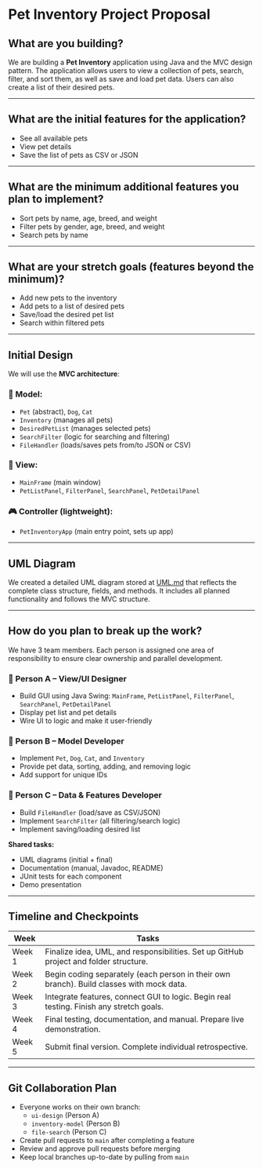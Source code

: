 # Pet Inventory Project Proposal

## What are you building?
We are building a **Pet Inventory** application using Java and the MVC design pattern. The application allows users to view a collection of pets, search, filter, and sort them, as well as save and load pet data. Users can also create a list of their desired pets.

---

## What are the initial features for the application?
- See all available pets
- View pet details
- Save the list of pets as CSV or JSON

---

## What are the minimum additional features you plan to implement?
- Sort pets by name, age, breed, and weight
- Filter pets by gender, age, breed, and weight
- Search pets by name

---

## What are your stretch goals (features beyond the minimum)?
- Add new pets to the inventory
- Add pets to a list of desired pets
- Save/load the desired pet list
- Search within filtered pets

---

## Initial Design

We will use the **MVC architecture**:

### 🔷 Model:
- `Pet` (abstract), `Dog`, `Cat`
- `Inventory` (manages all pets)
- `DesiredPetList` (manages selected pets)
- `SearchFilter` (logic for searching and filtering)
- `FileHandler` (loads/saves pets from/to JSON or CSV)

### 🎨 View:
- `MainFrame` (main window)
- `PetListPanel`, `FilterPanel`, `SearchPanel`, `PetDetailPanel`

### 🎮 Controller (lightweight):
- `PetInventoryApp` (main entry point, sets up app)

---

## UML Diagram

We created a detailed UML diagram stored at [UML.md](../DesignDocuments/UML.md) that reflects the complete class structure, fields, and methods. It includes all planned functionality and follows the MVC structure.

---

## How do you plan to break up the work?

We have 3 team members. Each person is assigned one area of responsibility to ensure clear ownership and parallel development.

### 👤 Person A – **View/UI Designer**
- Build GUI using Java Swing: `MainFrame`, `PetListPanel`, `FilterPanel`, `SearchPanel`, `PetDetailPanel`
- Display pet list and pet details
- Wire UI to logic and make it user-friendly

### 👤 Person B – **Model Developer**
- Implement `Pet`, `Dog`, `Cat`, and `Inventory`
- Provide pet data, sorting, adding, and removing logic
- Add support for unique IDs

### 👤 Person C – **Data & Features Developer**
- Build `FileHandler` (load/save as CSV/JSON)
- Implement `SearchFilter` (all filtering/search logic)
- Implement saving/loading desired list

**Shared tasks:**
- UML diagrams (initial + final)
- Documentation (manual, Javadoc, README)
- JUnit tests for each component
- Demo presentation

---

## Timeline and Checkpoints

| Week | Tasks |
|------|-------|
| Week 1 | Finalize idea, UML, and responsibilities. Set up GitHub project and folder structure. |
| Week 2 | Begin coding separately (each person in their own branch). Build classes with mock data. |
| Week 3 | Integrate features, connect GUI to logic. Begin real testing. Finish any stretch goals. |
| Week 4 | Final testing, documentation, and manual. Prepare live demonstration. |
| Week 5 | Submit final version. Complete individual retrospective. |

---

## Git Collaboration Plan

- Everyone works on their own branch:
  - `ui-design` (Person A)
  - `inventory-model` (Person B)
  - `file-search` (Person C)
- Create pull requests to `main` after completing a feature
- Review and approve pull requests before merging
- Keep local branches up-to-date by pulling from `main`

